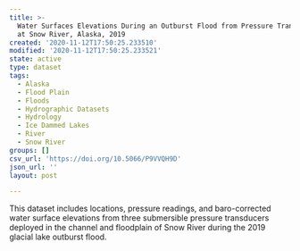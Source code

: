 ```yaml
---
title: >-
  Water Surfaces Elevations During an Outburst Flood from Pressure Transducers
  at Snow River, Alaska, 2019
created: '2020-11-12T17:50:25.233510'
modified: '2020-11-12T17:50:25.233521'
state: active
type: dataset
tags:
  - Alaska
  - Flood Plain
  - Floods
  - Hydrographic Datasets
  - Hydrology
  - Ice Dammed Lakes
  - River
  - Snow River
groups: []
csv_url: 'https://doi.org/10.5066/P9VVQH9D'
json_url: ''
layout: post

---
```

This dataset includes locations, pressure readings, and baro-corrected water surface elevations from three submersible pressure transducers deployed in the channel and floodplain of Snow River during the 2019 glacial lake outburst flood.
